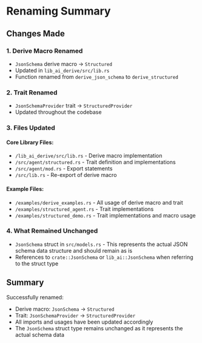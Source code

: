 # Renaming Summary

## Changes Made

### 1. Derive Macro Renamed
- `JsonSchema` derive macro → `Structured`
- Updated in `lib_ai_derive/src/lib.rs`
- Function renamed from `derive_json_schema` to `derive_structured`

### 2. Trait Renamed
- `JsonSchemaProvider` trait → `StructuredProvider`
- Updated throughout the codebase

### 3. Files Updated

#### Core Library Files:
- `/lib_ai_derive/src/lib.rs` - Derive macro implementation
- `/src/agent/structured.rs` - Trait definition and implementations
- `/src/agent/mod.rs` - Export statements
- `/src/lib.rs` - Re-export of derive macro

#### Example Files:
- `/examples/derive_examples.rs` - All usage of derive macro and trait
- `/examples/structured_agent.rs` - Trait implementations
- `/examples/structured_demo.rs` - Trait implementations and macro usage

### 4. What Remained Unchanged
- `JsonSchema` struct in `src/models.rs` - This represents the actual JSON schema data structure and should remain as is
- References to `crate::JsonSchema` or `lib_ai::JsonSchema` when referring to the struct type

## Summary
Successfully renamed:
- Derive macro: `JsonSchema` → `Structured`
- Trait: `JsonSchemaProvider` → `StructuredProvider`
- All imports and usages have been updated accordingly
- The `JsonSchema` struct type remains unchanged as it represents the actual schema data